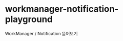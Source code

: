 # workmanager-notification-playground                
WorkManager / Notification 뜯어보기                     
